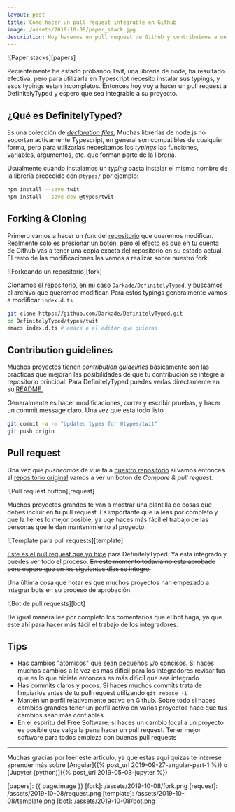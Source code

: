 ```yaml
---
layout: post
title: Cómo hacer un pull request integrable en Github
image: /assets/2019-10-08/paper_stack.jpg
description: Hoy hacemos un pull request de Github y contribuimos a un proyecto Open Source
---
```


![Paper stacks][papers]

Recientemente he estado probando Twit, una librería de node, ha resultado efectiva, pero para utilizarla en Typescript necesito instalar sus typings, y esos typings estan incompletos. Entonces hoy voy a hacer un pull request a DefinitelyTyped y espero que sea integrable a su proyecto.

<!--more-->

## ¿Qué es DefinitelyTyped?

Es una colección de [_declaration files._](http://www.typescriptlang.org/docs/handbook/declaration-files/introduction.html) Muchas librerías de node.js no soportan activamente Typescript, en general son compatibles de cualquier forma, pero para utilizarlas necesitamos los _typings_ las funciones, variables, argumentos, etc. que forman parte de la librería.

Usualmente cuando instalamos un _typing_ basta instalar el mismo nombre de la librería precedido con `@types/` por ejemplo:

```bash
npm install --save twit
npm install --save-dev @types/twit
```

## Forking & Cloning

Primero vamos a hacer un _fork_ del [repositorio](https://github.com/DefinitelyTyped/DefinitelyTyped) que queremos modificar. Realmente solo es presionar un botón, pero el efecto es que en tu cuenta de Github vas a tener una copia exacta del repositorio en su estado actual. El resto de las modificaciones las vamos a realizar sobre nuestro fork.

![Forkeando un repositorio][fork]

Clonamos el repositorio, en mi caso `Darkade/DefinitelyTyped`, y buscamos el archivo que queremos modificar. Para estos typings generalmente vamos a modificar `index.d.ts`

```bash
git clone https://github.com/Darkade/DefinitelyTyped.git
cd DefinitelyTyped/types/twit
emacs index.d.ts # emacs o el editor que quieras
```

## Contribution guidelines

Muchos proyectos tienen _contribution guidelines_ básicamente son las prácticas que mejoran las posibilidades de que tu contribución se integre al repositorio principal. Para DefinitelyTyped puedes verlas directamente en su [README.](https://github.com/DefinitelyTyped/DefinitelyTyped#how-can-i-contribute)

Generalmente es hacer modificaciones, correr y escribir pruebas, y hacer un commit message claro. Una vez que esta todo listo

```bash
git commit -a -m "Updated types for @types/twit"
git push origin
```

## Pull request

Una vez que _pusheamos_ de vuelta a [nuestro repositorio](https://github.com/Darkade/DefinitelyTyped) si vamos entonces al [repositorio original](https://github.com/DefinitelyTyped/DefinitelyTyped) vamos a ver un botón de _Compare & pull request._

![Pull request button][request]

Muchos proyectos grandes te van a mostrar una plantilla de cosas que debes incluir en tu pull request. Es importante que la leas por completo y que la llenes lo mejor posible, ya uqe haces más fácil el trabajo de las personas que le dan mantenimiento al proyecto.

![Template para pull requests][template]

[Este es el pull request que yo hice](https://github.com/DefinitelyTyped/DefinitelyTyped/pull/38985) para DefinitelyTyped. Ya esta integrado y puedes ver todo el proceso. ~~En este momento todavía no esta aprobado pero espero que en los siguientes días se integre.~~

Una última cosa que notar es que muchos proyectos han empezado a integrar bots en su proceso de aprobación.

![Bot de pull requests][bot]

De igual manera lee por completo los comentarios que el bot haga, ya que este ahí para hacer más fácil el trabajo de los integradores.

## Tips

- Has cambios "atómicos" que sean pequeños y/o concisos. Si haces muchos cambios a la vez es más dificil para los integradores revisar tus que es lo que hiciste entonces es más dificil que sea integrado
- Has commits claros y pocos. Si haces muchos commits trata de limpiarlos antes de tu pull request utilizando `git rebase -i`
- Mantén un perfil relativamente activo en Github. Sobre todo si haces cambios grandes tener un perfil activo en varios proyectos hace que tus cambios sean más confiables
- En el espíritu del Free Software: si haces un cambio local a un proyecto es posible que valga la pena hacer un pull request. Tener mejor software para todos empieza con buenos pull requests

---

Muchas gracias por leer este artículo, ya que estas aquí quizas te interese aprender más sobre [Angular]({% post_url 2019-09-27-angular-part-1 %}) o [Jupyter (python)]({% post_url 2019-05-03-jupyter %})

[papers]: {{ page.image }}
[fork]: /assets/2019-10-08/fork.png
[request]: /assets/2019-10-08/request.png
[template]: /assets/2019-10-08/template.png
[bot]: /assets/2019-10-08/bot.png
